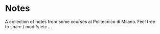 # Notes

A collection of notes from some courses at Politecnico di Milano. Feel free to share / modify etc ...

